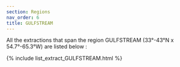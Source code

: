 ```yaml
---
section: Regions
nav_order: 6
title: GULFSTREAM
---
```


All the extractions that span the region GULFSTREAM (33°-43°N x 54.7°-65.3°W) are listed below :

{% include list_extract_GULFSTREAM.html %}

